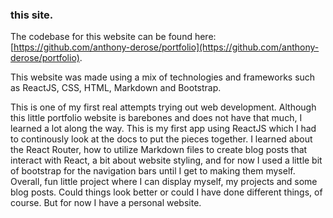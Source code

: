 ### this site. 

The codebase for this website can be found here: [https://github.com/anthony-derose/portfolio](https://github.com/anthony-derose/portfolio). 

This website was made using a mix of technologies and frameworks such as ReactJS, CSS, HTML, Markdown and Bootstrap. 

This is one of my first real attempts trying out web development. Although this little portfolio website is barebones and does not have that much, I learned a lot along the way. This is my first app using ReactJS which I had to continously look at the docs to put the pieces together. I learned about the React Router, how to utilize Markdown files to create blog posts that interact with React, a bit about website styling, and for now I used a little bit of bootstrap for the navigation bars until I get to making them myself. Overall, fun little project where I can display myself, my projects and some blog posts. Could things look better or could I have done different things, of course. But for now I have a personal website. 